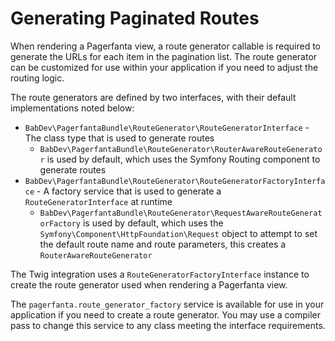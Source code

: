 # Generating Paginated Routes

When rendering a Pagerfanta view, a route generator callable is required to generate the URLs for each item in the pagination list. The route generator can be customized for use within your application if you need to adjust the routing logic.

The route generators are defined by two interfaces, with their default implementations noted below:

- `BabDev\PagerfantaBundle\RouteGenerator\RouteGeneratorInterface` - The class type that is used to generate routes
    - `BabDev\PagerfantaBundle\RouteGenerator\RouterAwareRouteGenerator` is used by default, which uses the Symfony Routing component to generate routes
- `BabDev\PagerfantaBundle\RouteGenerator\RouteGeneratorFactoryInterface` - A factory service that is used to generate a `RouteGeneratorInterface` at runtime
    - `BabDev\PagerfantaBundle\RouteGenerator\RequestAwareRouteGeneratorFactory` is used by default, which uses the `Symfony\Component\HttpFoundation\Request` object to attempt to set the default route name and route parameters, this creates a `RouterAwareRouteGenerator`

The Twig integration uses a `RouteGeneratorFactoryInterface` instance to create the route generator used when rendering a Pagerfanta view.

The `pagerfanta.route_generator_factory` service is available for use in your application if you need to create a route generator. You may use a compiler pass to change this service to any class meeting the interface requirements.
